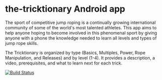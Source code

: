 # the-tricktionary Android app

The sport of competitive jump roping is a continually growing international community of some of the world's most talented athletes. This app aims to help anyone hoping to become involved in this phenomenal sport by giving anyone with a phone the knowledge needed to learn all levels and types of jump rope skills. 

The Tricktionary is organized by type (Basics, Multiples, Power, Rope Manipulation, and Releases) and by level (1-4). It provides a description, a video, prerequisites, and what to learn next for each trick.

[![Build Status](https://travis-ci.org/the-tricktionary/android.svg?branch=master)](https://travis-ci.org/the-tricktionary/android)
